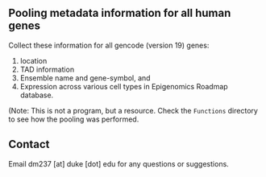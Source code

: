 ## Pooling metadata information for all human genes

Collect these information for all gencode (version 19) genes:
1. location
2. TAD information
3. Ensemble name and gene-symbol, and
4. Expression across various cell types in Epigenomics Roadmap database.

(Note: This is not a program, but a resource. Check the `Functions` directory
to see how the pooling was performed. 

## Contact
Email dm237 [at] duke [dot] edu for any questions or suggestions. 

